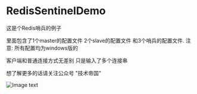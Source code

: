 # RedisSentinelDemo
这是个Redis哨兵的例子

里面包含了1个master的配置文件 2个slave的配置文件 和3个哨兵的配置文件.
注意: 所有配置均为windows版的

客户端和普通连接方式无差别 只是输入了多个连接串

想了解更多的话请关注公众号 "技术帝国"

![Image text](../pic/0.jfif)
